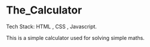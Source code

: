 # The_Calculator
Tech Stack: HTML , CSS , Javascript. 
<p></p>
This is a simple calculator used for solving simple maths.
</p>
